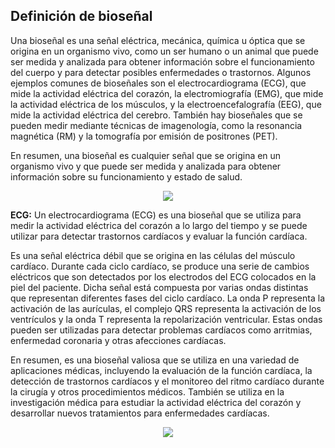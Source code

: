 ## Definición de bioseñal

Una bioseñal es una señal eléctrica, mecánica, química u óptica que se origina en un organismo vivo, como un ser humano o un animal que puede ser medida y analizada para obtener
información sobre el funcionamiento del cuerpo y para detectar posibles enfermedades o trastornos.
Algunos ejemplos comunes de bioseñales son el electrocardiograma (ECG), que mide la actividad eléctrica del corazón, la electromiografía (EMG), que mide 
la actividad eléctrica de los músculos, y la electroencefalografía (EEG), que mide la actividad eléctrica del cerebro. También hay bioseñales que se pueden medir 
mediante técnicas de imagenología, como la resonancia magnética (RM) y la tomografía por emisión de positrones (PET).

En resumen, una bioseñal es cualquier señal que se origina en un organismo vivo y que puede ser medida y analizada para obtener información sobre su 
funcionamiento y estado de salud.

<p align="center"> 
<img src="https://media.springernature.com/lw685/springer-static/image/chp%3A10.1007%2F978-3-030-43395-6_2/MediaObjects/107245_3_En_2_Fig1_HTML.png" align="center">
</p>


**ECG:**
Un electrocardiograma (ECG) es una bioseñal que se utiliza para medir la actividad eléctrica del corazón a lo largo del tiempo y se puede utilizar para detectar trastornos cardíacos y evaluar la función cardíaca.

Es una señal eléctrica débil que se origina en las células del músculo cardíaco. Durante cada ciclo cardíaco, se produce una serie de cambios eléctricos que son detectados por los electrodos del ECG colocados en la piel del paciente. Dicha señal está compuesta por varias ondas distintas que representan diferentes fases del ciclo cardíaco. La onda P representa la activación de las aurículas, el complejo QRS representa la activación de los ventrículos y la onda T representa la repolarización ventricular. Estas ondas pueden ser utilizadas para detectar problemas cardíacos como arritmias, enfermedad coronaria y otras afecciones cardíacas.

En resumen, es una bioseñal valiosa que se utiliza en una variedad de aplicaciones médicas, incluyendo la evaluación de la función cardíaca, la detección de trastornos cardíacos y el monitoreo del ritmo cardíaco durante la cirugía y otros procedimientos médicos. También se utiliza en la investigación médica para estudiar la actividad eléctrica del corazón y desarrollar nuevos tratamientos para enfermedades cardíacas.


<p align="center"> 
<img src="https://content.healthwise.net/resources/13.6/es-us/media/medical/hw/s_h9991262_001_2.jpg" align="center">
</p>



